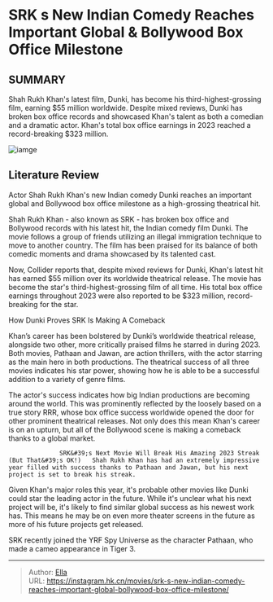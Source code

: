 # SRK s New Indian Comedy Reaches Important Global &amp; Bollywood Box Office Milestone


## SUMMARY 



  Shah Rukh Khan&#39;s latest film, Dunki, has become his third-highest-grossing film, earning $55 million worldwide.   Despite mixed reviews, Dunki has broken box office records and showcased Khan&#39;s talent as both a comedian and a dramatic actor.   Khan&#39;s total box office earnings in 2023 reached a record-breaking $323 million.  

![iamge](https://static1.srcdn.com/wordpress/wp-content/uploads/2024/01/screen-shot-2024-01-12-at-5-01-38-pm.jpg)

## Literature Review

Actor Shah Rukh Khan&#39;s new Indian comedy Dunki reaches an important global and Bollywood box office milestone as a high-grossing theatrical hit.




Shah Rukh Khan - also known as SRK - has broken box office and Bollywood records with his latest hit, the Indian comedy film Dunki. The movie follows a group of friends utilizing an illegal immigration technique to move to another country. The film has been praised for its balance of both comedic moments and drama showcased by its talented cast.




Now, Collider reports that, despite mixed reviews for Dunki, Khan&#39;s latest hit has earned $55 million over its worldwide theatrical release. The movie has become the star&#39;s third-highest-grossing film of all time. His total box office earnings throughout 2023 were also reported to be $323 million, record-breaking for the star.


 How Dunki Proves SRK Is Making A Comeback 
          

Khan’s career has been bolstered by Dunki’s worldwide theatrical release, alongside two other, more critically praised films he starred in during 2023. Both movies, Pathaan and Jawan, are action thrillers, with the actor starring as the main hero in both productions. The theatrical success of all three movies indicates his star power, showing how he is able to be a successful addition to a variety of genre films.




The actor&#39;s success indicates how big Indian productions are becoming around the world. This was prominently reflected by the loosely based on a true story RRR, whose box office success worldwide opened the door for other prominent theatrical releases. Not only does this mean Khan&#39;s career is on an upturn, but all of the Bollywood scene is making a comeback thanks to a global market.

                  SRK&#39;s Next Movie Will Break His Amazing 2023 Streak (But That&#39;s OK!)   Shah Rukh Khan has had an extremely impressive year filled with success thanks to Pathaan and Jawan, but his next project is set to break his streak.   

Given Khan&#39;s major roles this year, it&#39;s probable other movies like Dunki could star the leading actor in the future. While it&#39;s unclear what his next project will be, it&#39;s likely to find similar global success as his newest work has. This means he may be on even more theater screens in the future as more of his future projects get released.



SRK recently joined the YRF Spy Universe as the character Pathaan, who made a cameo appearance in Tiger 3.









---

> Author: [Ella](https://instagram.hk.cn/)  
> URL: https://instagram.hk.cn/movies/srk-s-new-indian-comedy-reaches-important-global-bollywood-box-office-milestone/  

